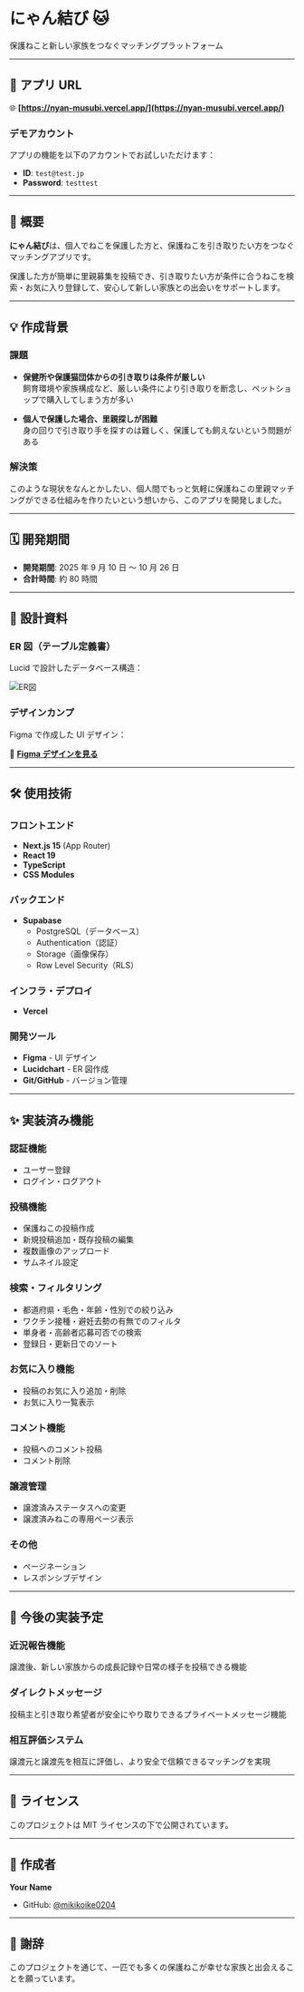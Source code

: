 # にゃん結び 🐱

保護ねこと新しい家族をつなぐマッチングプラットフォーム

---

## 📌 アプリ URL

🌐 **[https://nyan-musubi.vercel.app/](https://nyan-musubi.vercel.app/)**

### デモアカウント

アプリの機能を以下のアカウントでお試しいただけます：

- **ID**: `test@test.jp`
- **Password**: `testtest`

---

## 📖 概要

**にゃん結び**は、個人でねこを保護した方と、保護ねこを引き取りたい方をつなぐマッチングアプリです。

保護した方が簡単に里親募集を投稿でき、引き取りたい方が条件に合うねこを検索・お気に入り登録して、安心して新しい家族との出会いをサポートします。

---

## 💡 作成背景

### 課題

- **保健所や保護猫団体からの引き取りは条件が厳しい**  
  飼育環境や家族構成など、厳しい条件により引き取りを断念し、ペットショップで購入してしまう方が多い

- **個人で保護した場合、里親探しが困難**  
  身の回りで引き取り手を探すのは難しく、保護しても飼えないという問題がある

### 解決策

このような現状をなんとかしたい、個人間でもっと気軽に保護ねこの里親マッチングができる仕組みを作りたいという想いから、このアプリを開発しました。

---

## 🗓️ 開発期間

- **開発期間**: 2025 年 9 月 10 日 〜 10 月 26 日
- **合計時間**: 約 80 時間

---

## 🎨 設計資料

### ER 図（テーブル定義書）

Lucid で設計したデータベース構造：

![ER図](./docs/nyan-musubi_ER.jpg)

### デザインカンプ

Figma で作成した UI デザイン：

🔗 **[Figma デザインを見る](https://www.figma.com/design/px40erwYb5d1735asP2Gcz/%E3%83%AF%E3%82%A4%E3%83%A4%E3%83%BC%E3%83%95%E3%83%AC%E3%83%BC%E3%83%A0?node-id=0-1&p=f&t=gPEMOBZDAJksQcW3-0)**

---

## 🛠️ 使用技術

### フロントエンド

- **Next.js 15** (App Router)
- **React 19**
- **TypeScript**
- **CSS Modules**

### バックエンド

- **Supabase**
  - PostgreSQL（データベース）
  - Authentication（認証）
  - Storage（画像保存）
  - Row Level Security（RLS）

### インフラ・デプロイ

- **Vercel**

### 開発ツール

- **Figma** - UI デザイン
- **Lucidchart** - ER 図作成
- **Git/GitHub** - バージョン管理

---

## ✨ 実装済み機能

### 認証機能

- ユーザー登録
- ログイン・ログアウト

### 投稿機能

- 保護ねこの投稿作成
- 新規投稿追加・既存投稿の編集
- 複数画像のアップロード
- サムネイル設定

### 検索・フィルタリング

- 都道府県・毛色・年齢・性別での絞り込み
- ワクチン接種・避妊去勢の有無でのフィルタ
- 単身者・高齢者応募可否での検索
- 登録日・更新日でのソート

### お気に入り機能

- 投稿のお気に入り追加・削除
- お気に入り一覧表示

### コメント機能

- 投稿へのコメント投稿
- コメント削除

### 譲渡管理

- 譲渡済みステータスへの変更
- 譲渡済みねこの専用ページ表示

### その他

- ページネーション
- レスポンシブデザイン

---

## 🚀 今後の実装予定

### 近況報告機能

譲渡後、新しい家族からの成長記録や日常の様子を投稿できる機能

### ダイレクトメッセージ

投稿主と引き取り希望者が安全にやり取りできるプライベートメッセージ機能

### 相互評価システム

譲渡元と譲渡先を相互に評価し、より安全で信頼できるマッチングを実現

---

## 📝 ライセンス

このプロジェクトは MIT ライセンスの下で公開されています。

---

## 👤 作成者

**Your Name**

- GitHub: [@mikikoike0204](https://github.com/mikikoike0204)

---

## 🙏 謝辞

このプロジェクトを通じて、一匹でも多くの保護ねこが幸せな家族と出会えることを願っています。
